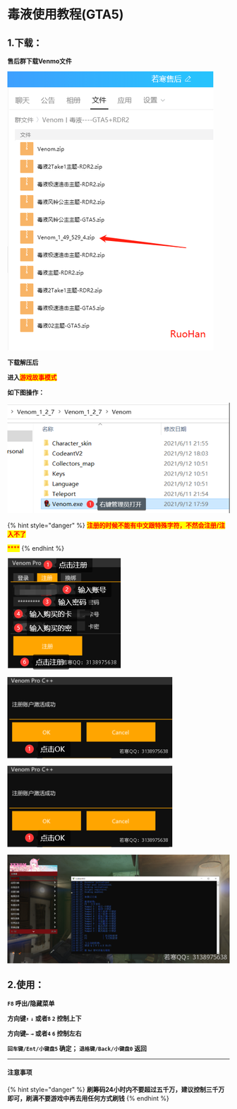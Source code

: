 # 毒液使用教程(GTA5)

## 1.下载：

**售后群下载Venmo文件**

![](<../../.gitbook/assets/image (15).png>)

**下载解压后**

**进入**<mark style="color:red;">**游戏故事模式**</mark>

**如下图操作：**

![](<../../.gitbook/assets/image (57).png>)

{% hint style="danger" %}
<mark style="color:red;">**注册的时候不能有中文跟特殊字符，不然会注册/注入不了**</mark>

<mark style="color:red;">****</mark>
{% endhint %}

![](<../../.gitbook/assets/image (28).png>)

![](<../../.gitbook/assets/image (26).png>)

![](<../../.gitbook/assets/image (26).png>)

![出现黑框代表注入成功](<../../.gitbook/assets/image (31).png>)

## **2.使用：**

**`F8` 呼出/隐藏菜单**

**方向键`↑`  `↓` 或者`8`  `2` 控制上下**

**方向键`←`  `→` 或者`4`  `6` 控制左右**

**`回车键/Ent/小键盘5` 确定； `退格键/Back/小键盘0` 返回**

****

#### 注意事项

{% hint style="danger" %}
**刷筹码24小时内不要超过五千万，建议控制三千万即可，刷满不要游戏中再去用任何方式刷钱**
{% endhint %}
